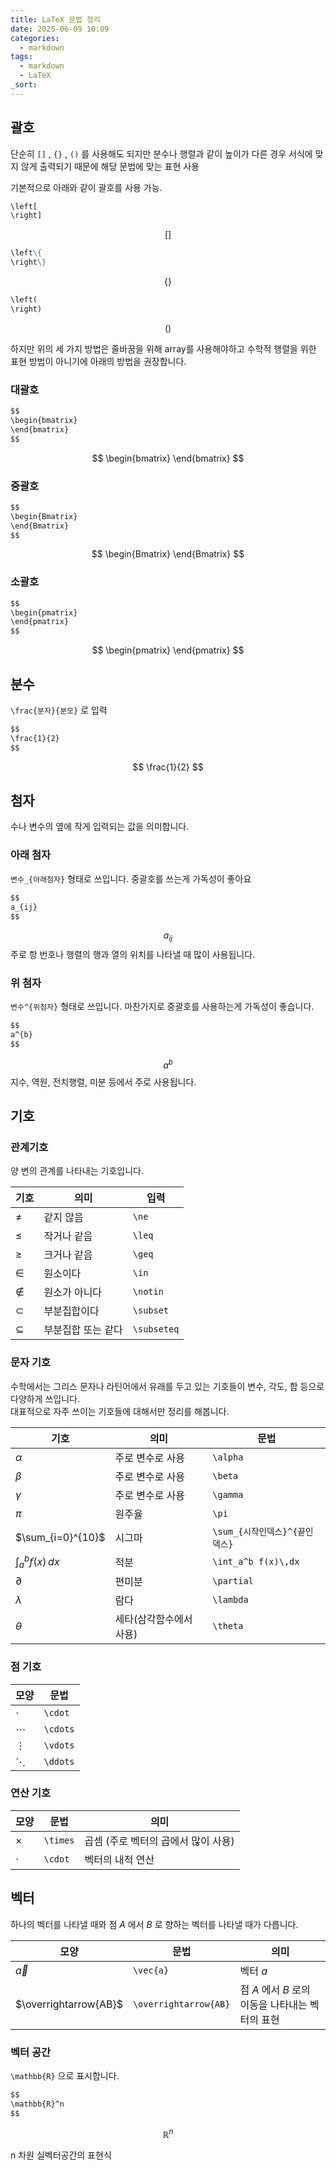 ```yaml
---
title: LaTeX 문법 정리
date: 2025-06-09 10:09
categories:
  - markdown
tags:
  - markdown
  - LaTeX
_sort:
---
```


## 괄호
단순히 `[]` , `{}` , `()` 를 사용해도 되지만 분수나 행렬과 같이 높이가 다른 경우 서식에 맞지 않게 출력되기 때문에 해당 문법에 맞는 표현 사용

기본적으로 아래와 같이 괄호를 사용 가능.  

```markdown
\left[
\right]
```

$$
\left[\right]
$$

```markdown
\left\{
\right\}
```

$$
\left\{
\right\}
$$

```markdown
\left(
\right)
```

$$
\left(
\right)
$$

하지만 위의 세 가지 방법은 줄바꿈을 위해 array를 사용해야하고 수학적 행렬을 위한 표현 방법이 아니기에 아래의 방법을 권장합니다.  

### 대괄호

```markdown
$$
\begin{bmatrix}
\end{bmatrix}
$$
```

$$
\begin{bmatrix}
\end{bmatrix}
$$

### 중괄호

```markdown
$$
\begin{Bmatrix}
\end{Bmatrix}
$$
```

$$
\begin{Bmatrix}
\end{Bmatrix}
$$
### 소괄호

```markdown
$$
\begin{pmatrix}
\end{pmatrix}
$$
```

$$
\begin{pmatrix}
\end{pmatrix}
$$

## 분수
`\frac{분자}{분모}` 로 입력

```markdown
$$
\frac{1}{2}
$$
```

$$
\frac{1}{2}
$$

## 첨자
수나 변수의 옆에 작게 입력되는 값을 의미합니다.  

### 아래 첨자
`변수_{아래첨자}` 형태로 쓰입니다. 중괄호를 쓰는게 가독성이 좋아요  

```markdown
$$
a_{ij}
$$
```

$$
a_{ij}
$$
주로 항 번호나 행렬의 행과 열의 위치를 나타낼 때 많이 사용됩니다.

### 위 첨자
`변수^{위첨자}` 형태로 쓰입니다. 마찬가지로 중괄호를 사용하는게 가독성이 좋습니다.  

```markdown
$$
a^{b}
$$
```

$$
a^{b}
$$
지수, 역원, 전치행렬, 미분 등에서 주로 사용됩니다.  

## 기호
### 관계기호
양 변의 관계를 나타내는 기호입니다.   

| 기호          | 의미         | 입력          |
| ----------- | ---------- | ----------- |
| $\ne$       | 같지 않음      | `\ne`       |
| $\leq$      | 작거나 같음     | `\leq`      |
| $\geq$      | 크거나 같음     | `\geq`      |
| $\in$       | 원소이다       | `\in`       |
| $\notin$    | 원소가 아니다    | `\notin`    |
| $\subset$   | 부분집합이다     | `\subset`   |
| $\subseteq$ | 부분집합 또는 같다 | `\subseteq` |

### 문자 기호
수학에서는 그리스 문자나 라틴어에서 유래를 두고 있는 기호들이 변수, 각도, 합 등으로 다양하게 쓰입니다.  
대표적으로 자주 쓰이는 기호들에 대해서만 정리를 해봅니다.

| 기호                  | 의미            | 문법                    |
| ------------------- | ------------- | --------------------- |
| $\alpha$            | 주로 변수로 사용     | `\alpha`              |
| $\beta$             | 주로 변수로 사용     | `\beta`               |
| $\gamma$            | 주로 변수로 사용     | `\gamma`              |
| $\pi$               | 원주율           | `\pi`                 |
| $\sum_{i=0}^{10}$   | 시그마           | `\sum_{시작인덱스}^{끝인덱스}` |
| $\int_a^b f(x)\,dx$ | 적분            | `\int_a^b f(x)\,dx`   |
| $\partial$          | 편미분           | `\partial`            |
| $\lambda$           | 람다            | `\lambda`             |
| $\theta$            | 세타(삼각함수에서 사용) | `\theta`              |

### 점 기호

| 모양       | 문법       |
| -------- | -------- |
| $\cdot$  | `\cdot`  |
| $\cdots$ | `\cdots` |
| $\vdots$ | `\vdots` |
| $\ddots$ | `\ddots` |

### 연산 기호


| 모양       | 문법       | 의미                    |
| -------- | -------- | --------------------- |
| $\times$ | `\times` | 곱셈 (주로 벡터의 곱에서 많이 사용) |
| $\cdot$  | `\cdot`  | 벡터의 내적 연산             |


## 벡터
하나의 벡터를 나타낼 때와 점 $A$ 에서 $B$ 로 향하는 벡터를 나타낼 때가 다릅니다.  

| 모양                    | 문법                    | 의미                              |
| --------------------- | --------------------- | ------------------------------- |
| $\vec{a}$             | `\vec{a}`             | 벡터 $a$                          |
| $\overrightarrow{AB}$ | `\overrightarrow{AB}` | 점 $A$ 에서 $B$ 로의 이동을 나타내는 벡터의 표현 |

### 벡터 공간
`\mathbb{R}` 으로 표시합니다.
```markdown
$$
\mathbb{R}^n
$$
```

$$
\mathbb{R}^n
$$

n 차원 실벡터공간의 표현식

